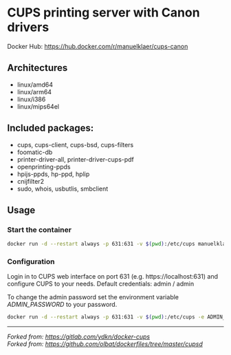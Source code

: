 # CUPS printing server with Canon drivers

Docker Hub: https://hub.docker.com/r/manuelklaer/cups-canon

## Architectures
- linux/amd64
- linux/arm64
- linux/i386
- linux/mips64el

## Included packages:
- cups, cups-client, cups-bsd, cups-filters
- foomatic-db
- printer-driver-all, printer-driver-cups-pdf
- openprinting-ppds
- hpijs-ppds, hp-ppd, hplip
- cnijfilter2
- sudo, whois, usbutlis, smbclient

## Usage
### Start the container

```bash
docker run -d --restart always -p 631:631 -v $(pwd):/etc/cups manuelklaer/cups-canon:latest
```

### Configuration

Login in to CUPS web interface on port 631 (e.g. https://localhost:631) and configure CUPS to your needs.
Default credentials: admin / admin

To change the admin password set the environment variable _ADMIN_PASSWORD_ to your password.

```bash
docker run -d --restart always -p 631:631 -v $(pwd):/etc/cups -e ADMIN_PASSWORD=mySecretPassword manuelklaer/cups-canon:latest
```

---

_Forked from: https://gitlab.com/ydkn/docker-cups_ <br>
_Forked from: https://github.com/olbat/dockerfiles/tree/master/cupsd_
